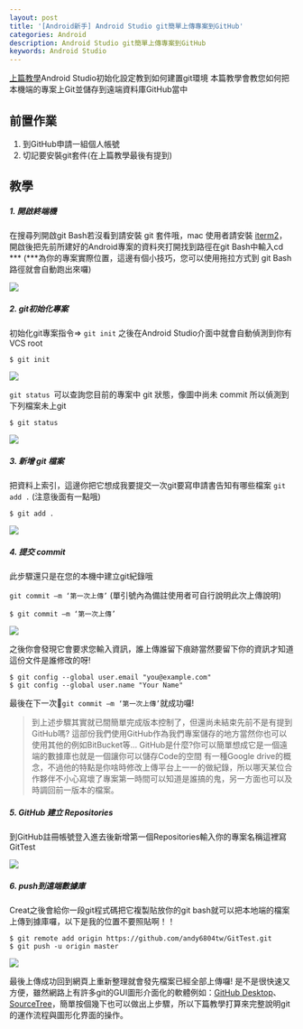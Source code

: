 ```yaml
---
layout: post
title: '[Android新手] Android Studio git簡單上傳專案到GitHub'
categories: Android
description: Android Studio git簡單上傳專案到GitHub
keywords: Android Studio
---
```


[上篇教學](/2017/07/18/android-intro/)Android Studio初始化設定教到如何建置git環境
本篇教學會教您如何把本機端的專案上Git並儲存到遠端資料庫GitHub當中

## 前置作業
1. 到GitHub申請一組個人帳號
2. 切記要安裝git套件(在上篇教學最後有提到)

## 教學

##### 1. 開啟終端機
在搜尋列開啟git Bash若沒看到請安裝 git 套件哦，mac 使用者請安裝 [iterm2](https://www.iterm2.com/)，開啟後把先前所建好的Android專案的資料夾打開找到路徑在git Bash中輸入cd ***  (***為你的專案實際位置，這邊有個小技巧，您可以使用拖拉方式到 git Bash 路徑就會自動跑出來囉)

<img src="https://2.bp.blogspot.com/-L7UakysV4yI/WXWVpfs13uI/AAAAAAAABsg/quHzZAQ92nYT529mjKTtFZkZ8x8Qq_s0wCLcBGAs/s1600/1.png">

##### 2. git初始化專案

初始化git專案指令=> `git init`
之後在Android Studio介面中就會自動偵測到你有VCS root

```
$ git init
```

<img src="https://2.bp.blogspot.com/-wpBRHTqVShM/WXWWP9nvoXI/AAAAAAAABsk/KfXDdpn18hELcwBOIdGfzsL1-wYFqX7VACLcBGAs/s640/2.png">

`git status `可以查詢您目前的專案中 git 狀態，像圖中尚未 commit 所以偵測到下列檔案未上git

```
$ git status
```

<img src="https://2.bp.blogspot.com/-xnsfYQcwrYA/WXWW1suveLI/AAAAAAAABso/sMctAdukUWUTyamSDTkH4l6jh6XzjPL3QCLcBGAs/s1600/3.png">


##### 3. 新增 git 檔案

把資料上索引，這邊你把它想成我要提交一次git要寫申請書告知有哪些檔案
`git add .` (注意後面有一點哦)

```
$ git add .
```

<img src="https://2.bp.blogspot.com/-liAPSHfuQIc/WXWXtKMv69I/AAAAAAAABsw/OQWU0nAYLI4OqMg_qX-Zxm_cNw72gDgCQCLcBGAs/s1600/4.png">

##### 4. 提交 commit

此步驟還只是在您的本機中建立git紀錄哦

`git commit –m ‘第一次上傳’`  (單引號內為備註使用者可自行說明此次上傳說明)

```
$ git commit –m ‘第一次上傳’
```
<img src="https://3.bp.blogspot.com/-YIn1yC505hE/WXWYhCzKcNI/AAAAAAAABs4/4OnD7wyEVCEU7glOzpjWHO1lYMrrWxk9gCLcBGAs/s1600/5.png">

之後你會發現它會要求您輸入資訊，誰上傳誰留下痕跡當然要留下你的資訊才知道這份文件是誰修改的呀!
```
$ git config --global user.email "you@example.com"
$ git config --global user.name "Your Name"
```
最後在下一次`git commit –m ‘第一次上傳’`就成功囉!

>到上述步驟其實就已間簡單完成版本控制了，但還尚未結束先前不是有提到GitHub嗎?
這部份我們使用GitHub作為我們專案儲存的地方當然你也可以使用其他的例如BitBucket等...
GitHub是什麼?你可以簡單想成它是一個遠端的數據庫也就是一個讓你可以儲存Code的空間
有一種Google drive的概念，不過他的特點是你啥時修改上傳平台上一一的做紀錄，所以哪天某位合作夥伴不小心寫壞了專案第一時間可以知道是誰搞的鬼，另一方面也可以及時調回前一版本的檔案。

##### 5. GitHub 建立 Repositories

到GitHub註冊帳號登入進去後新增第一個Repositories輸入你的專案名稱這裡寫GitTest

<img src="https://2.bp.blogspot.com/-xPQmS9cX1YM/WXWaVr3I0aI/AAAAAAAABtE/T9kLKUHHWSMVuXHFfSaR7zmFxA_j2CiogCLcBGAs/s1600/6.png">

##### 6. push到遠端數據庫

Creat之後會給你一段git程式碼把它複製貼放你的git bash就可以把本地端的檔案上傳到據庫囉，以下是我的位置不要照貼啊！！
```
$ git remote add origin https://github.com/andy6804tw/GitTest.git
$ git push -u origin master
```

<img src="https://2.bp.blogspot.com/-3waFgNh0lRs/WXWbT_gAsQI/AAAAAAAABtM/svQHFLtwA9wZcFooUw9XxUMTHyKMpYhfwCLcBGAs/s1600/7.png">


最後上傳成功回到網頁上重新整理就會發先檔案已經全部上傳囉!
是不是很快速又方便，雖然網路上有許多git的GUI圖形介面化的軟體例如：[GitHub Desktop](https://desktop.github.com/)、[SourceTree](https://www.sourcetreeapp.com/)，簡單按個幾下也可以做出上步驟，所以下篇教學打算來完整說明git的運作流程與圖形化界面的操作。
